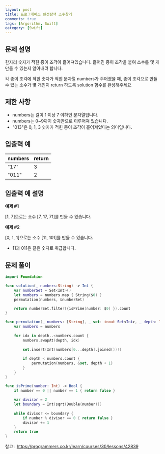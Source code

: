 ```yaml
---
layout: post
title: 프로그래머스 완전탐색 소수찾기
comments: true
tags: [Argorithm, Swift]
category: [Swift]
---
```


## 문제 설명
한자리 숫자가 적힌 종이 조각이 흩어져있습니다. 흩어진 종이 조각을 붙여 소수를 몇 개 만들 수 있는지 알아내려 합니다.

각 종이 조각에 적힌 숫자가 적힌 문자열 numbers가 주어졌을 때, 종이 조각으로 만들 수 있는 소수가 몇 개인지 return 하도록 solution 함수를 완성해주세요.

## 제한 사항
- numbers는 길이 1 이상 7 이하인 문자열입니다.
- numbers는 0~9까지 숫자만으로 이루어져 있습니다.
- "013"은 0, 1, 3 숫자가 적힌 종이 조각이 흩어져있다는 의미입니다.

## 입출력 예

| numbers	| return|
|---|---|
| "17"	| 3|
| "011"	| 2|


## 입출력 예 설명

**예제 #1**

[1, 7]으로는 소수 [7, 17, 71]를 만들 수 있습니다.

**예제 #2**

[0, 1, 1]으로는 소수 [11, 101]를 만들 수 있습니다.

- 11과 011은 같은 숫자로 취급합니다.

## 문제 풀이

```swift
import Foundation

func solution(_ numbers:String) -> Int {
    var numberSet = Set<Int>()
    let numbers = numbers.map { String($0) }
    permutation(numbers, &numberSet)

    return numberSet.filter({isPrime(number: $0) }).count
}

func permutation(_ numbers: [String], _ set: inout Set<Int>, _ depth: Int = 0) {
    var numbers = numbers
    
    for idx in depth..<numbers.count {
        numbers.swapAt(depth, idx)
        
        set.insert(Int(numbers[0...depth].joined())!)
        
        if depth < numbers.count {
            permutation(numbers, &set, depth + 1)
        }
    }
}

func isPrime(number: Int) -> Bool {
    if number == 0 || number == 1 { return false }
    
    var divisor = 2
    let boundary = Int(sqrt(Double(number)))
    
    while divisor <= boundary {
        if number % divisor == 0 { return false }
        divisor += 1
    }
    return true
}
```


참고 : <https://programmers.co.kr/learn/courses/30/lessons/42839>